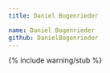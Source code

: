 ```yaml
---
title: Daniel Bogenrieder

name: Daniel Bogenrieder
github: DanielBogenrieder
---
```


{% include warning/stub %}
